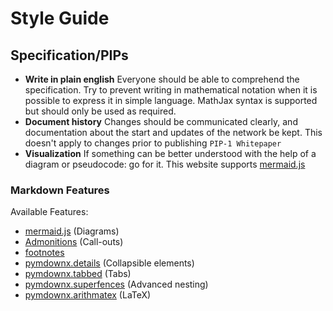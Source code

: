 # Style Guide

## Specification/PIPs

- **Write in plain english**
  Everyone should be able to comprehend the specification. Try to prevent writing in mathematical notation when it is possible to express it in simple language. MathJax syntax is supported but should only be used as required.
- **Document history**
  Changes should be communicated clearly, and documentation about the start and updates of the network be kept. This doesn't apply to changes prior to publishing `PIP-1 Whitepaper`
- **Visualization**
  If something can be better understood with the help of a diagram or pseudocode: go for it. This website supports [mermaid.js](https://mermaid-js.github.io/mermaid/#/)

### Markdown Features

Available Features:

- [mermaid.js](https://mermaid-js.github.io/mermaid/#/) (Diagrams)
- [Admonitions](https://squidfunk.github.io/mkdocs-material/reference/admonitions/) (Call-outs)
- [footnotes](https://squidfunk.github.io/mkdocs-material/reference/footnotes/)
- [pymdownx.details](https://facelessuser.github.io/pymdown-extensions/extensions/details/) (Collapsible elements)
- [pymdownx.tabbed](https://facelessuser.github.io/pymdown-extensions/extensions/tabbed/) (Tabs)
- [pymdownx.superfences](https://facelessuser.github.io/pymdown-extensions/extensions/superfences/) (Advanced nesting)
- [pymdownx.arithmatex](https://facelessuser.github.io/pymdown-extensions/extensions/arithmatex/) (LaTeX)
